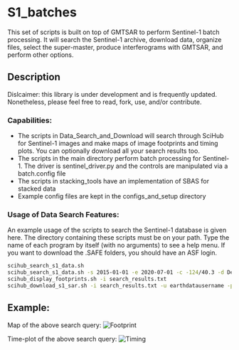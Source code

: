 # S1_batches

This set of scripts is built on top of GMTSAR to perform Sentinel-1 batch processing. It will search the Sentinel-1 archive, download data, organize files, select the super-master, produce interferograms with GMTSAR, and perform other options. 

## Description

Dislcaimer: this library is under development and is frequently updated.  Nonetheless, please feel free to read, fork, use, and/or contribute. 

### Capabilities: 
* The scripts in Data_Search_and_Download will search through SciHub for Sentinel-1 images and make maps of image footprints and timing plots. You can optionally download all your search results too. 
* The scripts in the main directory perform batch processing for Sentinel-1. The driver is sentinel_driver.py and the controls are manipulated via a batch.config file
* The scripts in stacking_tools have an implementation of SBAS for stacked data
* Example config files are kept in the configs_and_setup directory

### Usage of Data Search Features: 
An example usage of the scripts to search the Sentinel-1 database is given here. The directory containing these scripts must be on your path. Type the name of each program by itself (with no arguments) to see a help menu.  If you want to download the .SAFE folders, you should have an ASF login. 
```bash
scihub_search_s1_data.sh
scihub_search_s1_data.sh -s 2015-01-01 -e 2020-07-01 -c -124/40.3 -d Descending -o 13
scihub_display_footprints.sh -i search_results.txt 
scihub_download_s1_sar.sh -i search_results.txt -u earthdatausername -p earthdatapassword
```

## Example: 

Map of the above search query:
![Footprint](https://github.com/kmaterna/S1_batches/blob/master/Data_Search_and_Download/MTJ_footprints.png)

Time-plot of the above search query:
![Timing](https://github.com/kmaterna/S1_batches/blob/master/Data_Search_and_Download/MTJ_timing.png)


